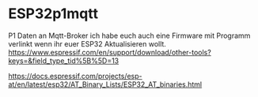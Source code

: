 # ESP32p1mqtt
P1 Daten an Mqtt-Broker 
ich habe euch auch eine Firmware mit Programm verlinkt wenn ihr euer ESP32 Aktualisieren wollt.
https://www.espressif.com/en/support/download/other-tools?keys=&field_type_tid%5B%5D=13

https://docs.espressif.com/projects/esp-at/en/latest/esp32/AT_Binary_Lists/ESP32_AT_binaries.html
